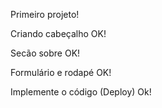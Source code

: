 Primeiro projeto!

Criando cabeçalho OK!

Secão sobre OK!

Formulário e rodapé OK!

Implemente o código (Deploy) Ok!
